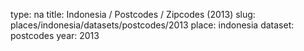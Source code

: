 type: na
title: Indonesia / Postcodes / Zipcodes (2013)
slug: places/indonesia/datasets/postcodes/2013
place: indonesia
dataset: postcodes
year: 2013

